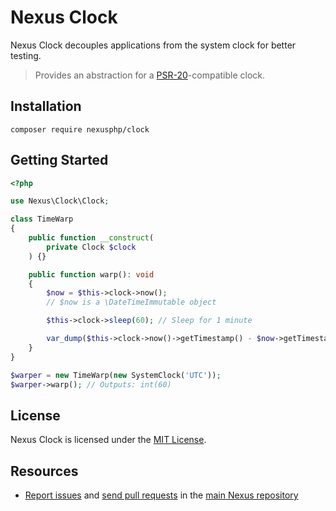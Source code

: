 # Nexus Clock

Nexus Clock decouples applications from the system clock for better testing.

> Provides an abstraction for a [PSR-20](https://www.php-fig.org/psr/psr-20/)-compatible clock.

## Installation

    composer require nexusphp/clock

## Getting Started

```php
<?php

use Nexus\Clock\Clock;

class TimeWarp
{
    public function __construct(
        private Clock $clock
    ) {}

    public function warp(): void
    {
        $now = $this->clock->now();
        // $now is a \DateTimeImmutable object

        $this->clock->sleep(60); // Sleep for 1 minute

        var_dump($this->clock->now()->getTimestamp() - $now->getTimestamp());
    }
}

$warper = new TimeWarp(new SystemClock('UTC'));
$warper->warp(); // Outputs: int(60)

```

## License

Nexus Clock is licensed under the [MIT License][1].

## Resources

* [Report issues][2] and [send pull requests][3] in the [main Nexus repository][4]

[1]: LICENSE
[2]: https://github.com/NexusPHP/framework/issues
[3]: https://github.com/NexusPHP/framework/pulls
[4]: https://github.com/NexusPHP/framework
